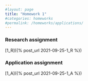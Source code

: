 ```yaml
---
#layout: page
title: "Homework 1"
#categories: homeworks
#permalink: /homeworks/applications/
---
```

<h3>Research assignment</h3>

[1_R]({% post_url 2021-09-25-1_R %})

<h3>Application assignment</h3>

[1_A]({% post_url 2021-09-25-1_A %})

